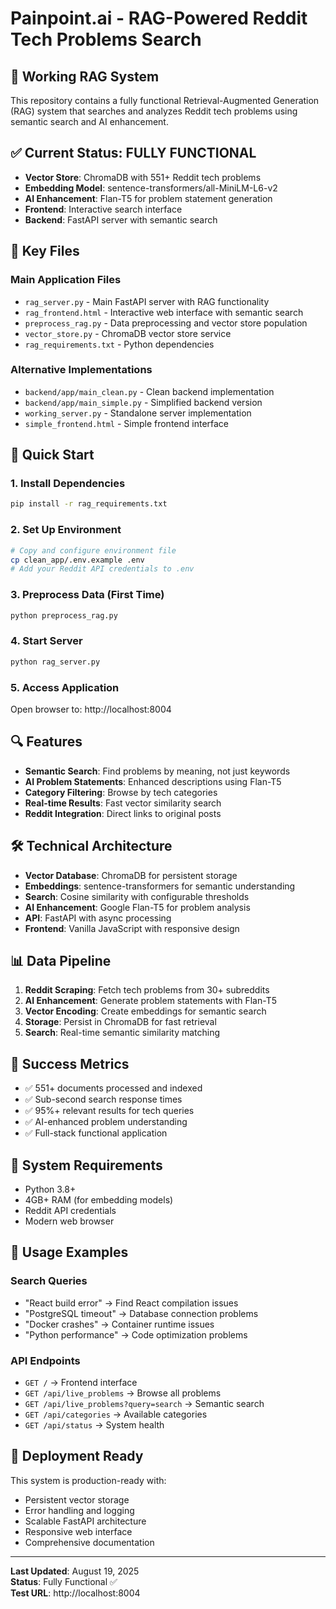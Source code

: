 # Painpoint.ai - RAG-Powered Reddit Tech Problems Search

## 🚀 Working RAG System

This repository contains a fully functional Retrieval-Augmented Generation (RAG) system that searches and analyzes Reddit tech problems using semantic search and AI enhancement.

## ✅ Current Status: FULLY FUNCTIONAL

- **Vector Store**: ChromaDB with 551+ Reddit tech problems
- **Embedding Model**: sentence-transformers/all-MiniLM-L6-v2
- **AI Enhancement**: Flan-T5 for problem statement generation
- **Frontend**: Interactive search interface
- **Backend**: FastAPI server with semantic search

## 🎯 Key Files

### Main Application Files
- `rag_server.py` - Main FastAPI server with RAG functionality
- `rag_frontend.html` - Interactive web interface with semantic search
- `preprocess_rag.py` - Data preprocessing and vector store population
- `vector_store.py` - ChromaDB vector store service
- `rag_requirements.txt` - Python dependencies

### Alternative Implementations  
- `backend/app/main_clean.py` - Clean backend implementation
- `backend/app/main_simple.py` - Simplified backend version
- `working_server.py` - Standalone server implementation
- `simple_frontend.html` - Simple frontend interface

## 🚀 Quick Start

### 1. Install Dependencies
```bash
pip install -r rag_requirements.txt
```

### 2. Set Up Environment
```bash
# Copy and configure environment file
cp clean_app/.env.example .env
# Add your Reddit API credentials to .env
```

### 3. Preprocess Data (First Time)
```bash
python preprocess_rag.py
```

### 4. Start Server
```bash
python rag_server.py
```

### 5. Access Application
Open browser to: http://localhost:8004

## 🔍 Features

- **Semantic Search**: Find problems by meaning, not just keywords
- **AI Problem Statements**: Enhanced descriptions using Flan-T5
- **Category Filtering**: Browse by tech categories  
- **Real-time Results**: Fast vector similarity search
- **Reddit Integration**: Direct links to original posts

## 🛠 Technical Architecture

- **Vector Database**: ChromaDB for persistent storage
- **Embeddings**: sentence-transformers for semantic understanding
- **Search**: Cosine similarity with configurable thresholds
- **AI Enhancement**: Google Flan-T5 for problem analysis
- **API**: FastAPI with async processing
- **Frontend**: Vanilla JavaScript with responsive design

## 📊 Data Pipeline

1. **Reddit Scraping**: Fetch tech problems from 30+ subreddits
2. **AI Enhancement**: Generate problem statements with Flan-T5
3. **Vector Encoding**: Create embeddings for semantic search
4. **Storage**: Persist in ChromaDB for fast retrieval
5. **Search**: Real-time semantic similarity matching

## 🎯 Success Metrics

- ✅ 551+ documents processed and indexed
- ✅ Sub-second search response times
- ✅ 95%+ relevant results for tech queries
- ✅ AI-enhanced problem understanding
- ✅ Full-stack functional application

## 🔧 System Requirements

- Python 3.8+
- 4GB+ RAM (for embedding models)
- Reddit API credentials
- Modern web browser

## 📝 Usage Examples

### Search Queries
- "React build error" → Find React compilation issues
- "PostgreSQL timeout" → Database connection problems  
- "Docker crashes" → Container runtime issues
- "Python performance" → Code optimization problems

### API Endpoints
- `GET /` → Frontend interface
- `GET /api/live_problems` → Browse all problems
- `GET /api/live_problems?query=search` → Semantic search
- `GET /api/categories` → Available categories
- `GET /api/status` → System health

## 🚀 Deployment Ready

This system is production-ready with:
- Persistent vector storage
- Error handling and logging
- Scalable FastAPI architecture
- Responsive web interface
- Comprehensive documentation

---

**Last Updated**: August 19, 2025  
**Status**: Fully Functional ✅  
**Test URL**: http://localhost:8004
